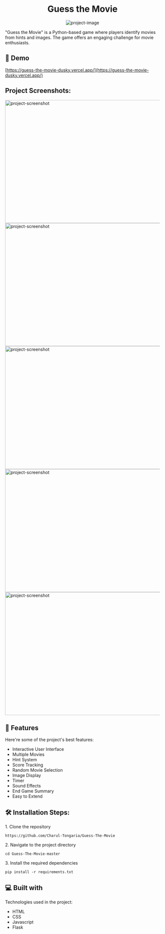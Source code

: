 <h1 align="center" id="title">Guess the Movie</h1>

<p align="center"><img src="https://socialify.git.ci/Charul-Tongaria/Guess-The-Movie/image?language=1&amp;owner=1&amp;name=1&amp;stargazers=1&amp;theme=Light" alt="project-image"></p>

<p id="description">"Guess the Movie" is a Python-based game where players identify movies from hints and images. The game offers an engaging challenge for movie enthusiasts.</p>

<h2>🚀 Demo</h2>

[https://guess-the-movie-dusky.vercel.app/](https://guess-the-movie-dusky.vercel.app/)

<h2>Project Screenshots:</h2>

<img src="https://github.com/user-attachments/assets/deae6e09-1aaa-402a-bc4d-48e38faf33df" alt="project-screenshot" width="1000" height="400/">

<img src="https://github.com/user-attachments/assets/a3a5893a-82aa-40f2-9a7e-a0cbb228cc39" alt="project-screenshot" width="1000" height="400/">

<img src="https://github.com/user-attachments/assets/da44eebe-8517-444e-ae39-be3e43f954d9" alt="project-screenshot" width="1000" height="400/">

<img src="https://github.com/user-attachments/assets/511e0eff-38b3-41da-b3d1-312e924da689" alt="project-screenshot" width="1000" height="400/">

<img src="https://github.com/user-attachments/assets/d2f6b164-c10d-4e77-aab1-052aab630bba" alt="project-screenshot" width="1000" height="400/">



  
  
<h2>🧐 Features</h2>

Here're some of the project's best features:

*   Interactive User Interface
*   Multiple Movies
*   Hint System
*   Score Tracking
*   Random Movie Selection
*   Image Display
*   Timer
*   Sound Effects
*   End Game Summary
*   Easy to Extend

<h2>🛠️ Installation Steps:</h2>

<p>1. Clone the repository</p>

```
https://github.com/Charul-Tongaria/Guess-The-Movie
```

<p>2. Navigate to the project directory</p>

```
cd Guess-The-Movie-master
```

<p>3. Install the required dependencies</p>

```
pip install -r requirements.txt
```

  
  
<h2>💻 Built with</h2>

Technologies used in the project:

*   HTML
*   CSS
*   Javascript
*   Flask
